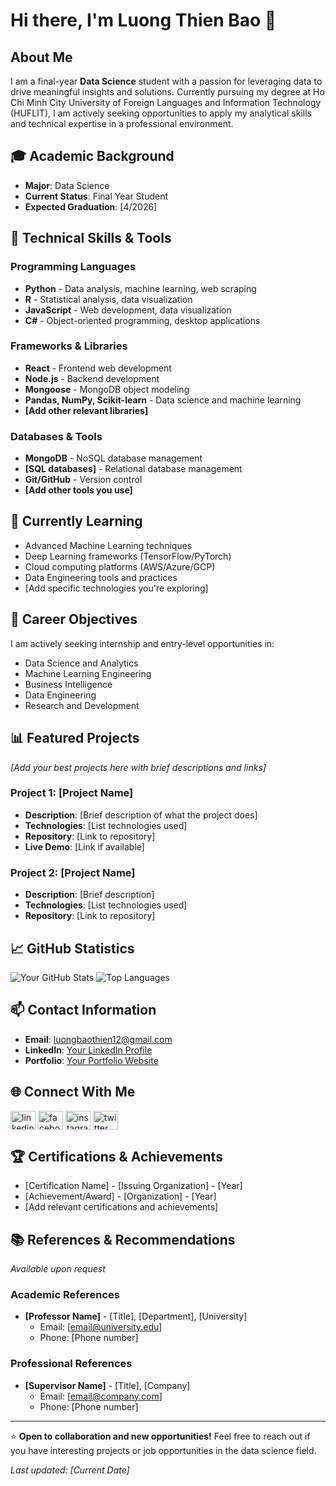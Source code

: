 # Hi there, I'm Luong Thien Bao 👋

## About Me
I am a final-year **Data Science** student with a passion for leveraging data to drive meaningful insights and solutions. Currently pursuing my degree at Ho Chi Minh City University of Foreign Languages and Information Technology (HUFLIT), I am actively seeking opportunities to apply my analytical skills and technical expertise in a professional environment.

## 🎓 Academic Background
- **Major**: Data Science
- **Current Status**: Final Year Student
- **Expected Graduation**: [4/2026]

## 🔧 Technical Skills & Tools

### Programming Languages
- **Python** - Data analysis, machine learning, web scraping
- **R** - Statistical analysis, data visualization
- **JavaScript** - Web development, data visualization
- **C#** - Object-oriented programming, desktop applications

### Frameworks & Libraries
- **React** - Frontend web development
- **Node.js** - Backend development
- **Mongoose** - MongoDB object modeling
- **Pandas, NumPy, Scikit-learn** - Data science and machine learning
- **[Add other relevant libraries]**

### Databases & Tools
- **MongoDB** - NoSQL database management
- **[SQL databases]** - Relational database management
- **Git/GitHub** - Version control
- **[Add other tools you use]**

## 🌱 Currently Learning
- Advanced Machine Learning techniques
- Deep Learning frameworks (TensorFlow/PyTorch)
- Cloud computing platforms (AWS/Azure/GCP)
- Data Engineering tools and practices
- [Add specific technologies you're exploring]

## 🎯 Career Objectives
I am actively seeking internship and entry-level opportunities in:
- Data Science and Analytics
- Machine Learning Engineering
- Business Intelligence
- Data Engineering
- Research and Development

## 📊 Featured Projects
*[Add your best projects here with brief descriptions and links]*

### Project 1: [Project Name]
- **Description**: [Brief description of what the project does]
- **Technologies**: [List technologies used]
- **Repository**: [Link to repository]
- **Live Demo**: [Link if available]

### Project 2: [Project Name]
- **Description**: [Brief description]
- **Technologies**: [List technologies used]
- **Repository**: [Link to repository]

## 📈 GitHub Statistics
![Your GitHub Stats](https://github-readme-stats.vercel.app/api?username=Zafkiel-ltb&show_icons=true&theme=radical)
![Top Languages](https://github-readme-stats.vercel.app/api/top-langs/?username=Zafkiel-ltb&layout=compact&theme=radical)

## 📫 Contact Information
- **Email**: [luongbaothien12@gmail.com](mailto:luongbaothien12@gmail.com)
- **LinkedIn**: [Your LinkedIn Profile](https://linkedin.com/in/bao-luong-8044a7368)
- **Portfolio**: [Your Portfolio Website](https://your-portfolio.com)

## 🌐 Connect With Me
<p align="left">
<a href="[Your LinkedIn URL]" target="_blank"><img align="center" src="https://raw.githubusercontent.com/rahuldkjain/github-profile-readme-generator/master/src/images/icons/Social/linked-in-alt.svg" alt="linkedin" height="30" width="40" /></a>
<a href="[Your Facebook URL]" target="_blank"><img align="center" src="https://raw.githubusercontent.com/rahuldkjain/github-profile-readme-generator/master/src/images/icons/Social/facebook.svg" alt="facebook" height="30" width="40" /></a>
<a href="[Your Instagram URL]" target="_blank"><img align="center" src="https://raw.githubusercontent.com/rahuldkjain/github-profile-readme-generator/master/src/images/icons/Social/instagram.svg" alt="instagram" height="30" width="40" /></a>
<a href="[Your Twitter URL]" target="_blank"><img align="center" src="https://raw.githubusercontent.com/rahuldkjain/github-profile-readme-generator/master/src/images/icons/Social/twitter.svg" alt="twitter" height="30" width="40" /></a>
</p>

## 🏆 Certifications & Achievements
- [Certification Name] - [Issuing Organization] - [Year]
- [Achievement/Award] - [Organization] - [Year]
- [Add relevant certifications and achievements]

## 📚 References & Recommendations
*Available upon request*

### Academic References
- **[Professor Name]** - [Title], [Department], [University]
  - Email: [email@university.edu]
  - Phone: [Phone number]

### Professional References
- **[Supervisor Name]** - [Title], [Company]
  - Email: [email@company.com]
  - Phone: [Phone number]

---
⭐ **Open to collaboration and new opportunities!** Feel free to reach out if you have interesting projects or job opportunities in the data science field.

*Last updated: [Current Date]*
